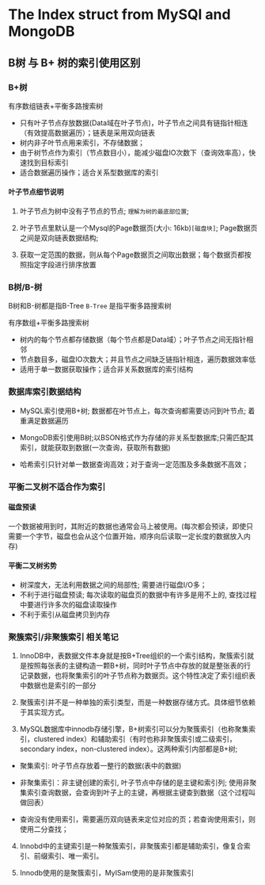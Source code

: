# The Index struct from MySQl and MongoDB

## B树 与 B+ 树的索引使用区别

### B+树

有序数组链表+平衡多路搜索树

- 只有叶子节点存放数据(Data域在叶子节点)，叶子节点之间具有链指针相连（有效提高数据遍历）；链表是采用双向链表
- 树内非子叶节点用来索引，不存储数据；
- 由于树节点作为索引（节点数目小），能减少磁盘IO次数下（查询效率高），快速找到目标索引
- 适合数据遍历操作；适合关系型数据库的索引

#### 叶子节点细节说明

1. 叶子节点为树中没有子节点的节点; `理解为树的最底部位置`;

2. 叶子节点里默认是一个Mysql的Page数据页(大小: 16kb)`[磁盘块]`; Page数据页之间是双向链表数据结构; 

3. 获取一定范围的数据，则从每个Page数据页之间取出数据；每个数据页都按照指定字段进行排序放置

### B树/B-树

B树和B-树都是指B-Tree `B-Tree` 是指平衡多路搜索树

有序数组+平衡多路搜索树

- 树内的每个节点都存储数据（每个节点都是Data域）；叶子节点之间无指针相邻
- 节点数目多，磁盘IO次数大；并且节点之间缺乏链指针相连，遍历数据效率低
- 适用于单一数据获取操作；适合非关系数据库的索引结构

### 数据库索引数据结构

- MySQL索引使用B+树; 数据都在叶节点上，每次查询都需要访问到叶节点; 着重满足数据遍历

- MongoDB索引使用B树;以BSON格式作为存储的非关系型数据库;只需匹配其索引，就能获取到数据(一次查询，获取所有数据)

- 哈希索引只针对单一数据查询高效；对于查询一定范围及多条数据不高效；

### 平衡二叉树不适合作为索引

#### 磁盘预读

一个数据被用到时，其附近的数据也通常会马上被使用。(每次都会预读，即使只需要一个字节，磁盘也会从这个位置开始，顺序向后读取一定长度的数据放入内存)

#### 平衡二叉树劣势

- 树深度大，无法利用数据之间的局部性; 需要进行磁盘I/O多；
- 不利于进行磁盘预读; 每次读取的磁盘页的数据中有许多是用不上的, 查找过程中要进行许多次的磁盘读取操作
- 不利于索引从磁盘拷贝到内存

### 聚簇索引/非聚簇索引 相关笔记

1. InnoDB中，表数据文件本身就是按B+Tree组织的一个索引结构，聚簇索引就是按照每张表的主键构造一颗B+树，同时叶子节点中存放的就是整张表的行记录数据，也将聚集索引的叶子节点称为数据页。这个特性决定了索引组织表中数据也是索引的一部分

2. 聚簇索引并不是一种单独的索引类型，而是一种数据存储方式。具体细节依赖于其实现方式。

3. MySQL数据库中innodb存储引擎，B+树索引可以分为聚簇索引（也称聚集索引，clustered index）和辅助索引（有时也称非聚簇索引或二级索引，secondary index，non-clustered index）。这两种索引内部都是B+树;

- 聚集索引: 叶子节点存放着一整行的数据(表中的数据)

- 非聚集索引：非主键创建的索引, 叶子节点中存储的是主键和索引列; 使用非聚集索引查询数据，会查询到叶子上的主键，再根据主键查到数据（这个过程叫做回表）

- 查询没有使用索引，需要遍历双向链表来定位对应的页；若查询使用索引，则使用二分查找；

4. Innobd中的主键索引是一种聚簇索引，非聚簇索引都是辅助索引，像复合索引、前缀索引、唯一索引。

5. Innodb使用的是聚簇索引，MyISam使用的是非聚簇索引
